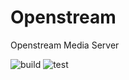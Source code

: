 # Openstream 

Openstream Media Server

![build](https://github.com/ramiroaisen/openstream-rs/actions/workflows/cargo-build.yml/badge.svg)
![test](https://github.com/ramiroaisen/openstream-rs/actions/workflows/cargo-unit-test.yml/badge.svg)
